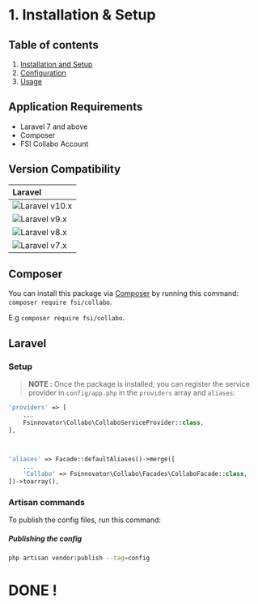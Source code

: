 # 1. Installation & Setup

## Table of contents

  1. [Installation and Setup](1.Installation-and-Setup.md)
  2. [Configuration](2.Configuration.md)
  3. [Usage](3.Usage.md)

## Application Requirements

- Laravel 7 and above
- Composer
- FSI Collabo Account

 
## Version Compatibility

| Laravel                      |
|:-----------------------------|
| ![Laravel v10.x][laravel_10_x] |
| ![Laravel v9.x][laravel_9_x] |
| ![Laravel v8.x][laravel_8_x] |
| ![Laravel v7.x][laravel_7_x] |


[laravel_10_x]:  https://img.shields.io/badge/version-10.x-blue.svg?style=flat-square "Laravel v10.x"
[laravel_9_x]:  https://img.shields.io/badge/version-9.x-blue.svg?style=flat-square "Laravel v9.x"
[laravel_8_x]:  https://img.shields.io/badge/version-8.x-blue.svg?style=flat-square "Laravel v8.x"
[laravel_7_x]:  https://img.shields.io/badge/version-7.x-blue.svg?style=flat-square "Laravel v7.x"



## Composer

You can install this package via [Composer](http://getcomposer.org/) by running this command: `composer require fsi/collabo`. 

E.g `composer require fsi/collabo`.

## Laravel

### Setup

> **NOTE :** Once the package is installed, you can register the service provider in `config/app.php` in the `providers` array and `aliases`:

```php
'providers' => [
    ...
    Fsinnovator\Collabo\CollaboServiceProvider::class,
],



'aliases' => Facade::defaultAliases()->merge([
    ...
    'Collabo' => Fsinnovator\Collabo\Facades\CollaboFacade::class,
])->toarray(),
```

### Artisan commands

To publish the config files, run this command:

##### Publishing the config

```bash
php artisan vendor:publish --tag=config
```

# DONE !
